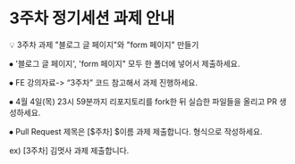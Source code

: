 # 3주차 정기세션 과제 안내

💡 3주차 과제 "블로그 글 페이지"와 "form 페이지" 만들기

⦁ '블로그 글 페이지', 'form 페이지" 모두 한 폴더에 넣어서 제출하세요.

⦁ FE 강의자료-> “3주차” 코드 참고해서 과제 진행하세요.

⦁ 4월 4일(목) 23시 59분까지 리포지토리를 fork한 뒤 실습한 파일들을 올리고 PR 생성하세요.

⦁ Pull Request 제목은 [$주차] $이름 과제 제출합니다. 형식으로 작성하세요.

ex) [3주차] 김멋사 과제 제출합니다.
